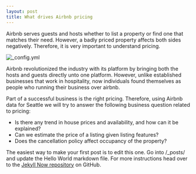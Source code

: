 ```yaml
---
layout: post
title: What drives Airbnb pricing
---
```


Airbnb serves guests and hosts whether to list a property or find one that matches their need. However, a badly priced property affects both sides negatively. Therefore, it is very important to understand pricing. 

![_config.yml](https://render.fineartamerica.com/images/rendered/share/27275092&domainId=1)

Airbnb revolutionized the industry with its platform by bringing both the hosts and guests directly unto one platform. However, unlike established businesses that work in hospitality, now individuals found themselves as people who running their business over airbnb. 

Part of a successful business is the right pricing. Therefore, using Airbnb data for Seattle we will try to answer the following business question related to pricing:
- Is there any trend in house prices and availability, and how can it be explained?
- Can we estimate the price of a listing given listing features?
- Does the cancellation policy affect occupancy of the property?

The easiest way to make your first post is to edit this one. Go into /_posts/ and update the Hello World markdown file. For more instructions head over to the [Jekyll Now repository](https://github.com/barryclark/jekyll-now) on GitHub.
